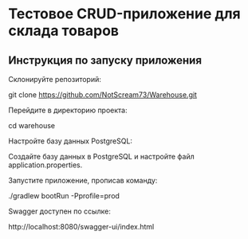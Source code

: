 # Тестовое CRUD-приложение для склада товаров

## Инструкция по запуску приложения
Склонируйте репозиторий:

git clone https://github.com/NotScream73/Warehouse.git

Перейдите в директорию проекта:

cd warehouse

Настройте базу данных PostgreSQL:

Создайте базу данных в PostgreSQL и настройте файл application.properties.

Запустите приложение, прописав команду:

./gradlew bootRun -Pprofile=prod

Swagger доступен по ссылке:

http://localhost:8080/swagger-ui/index.html
